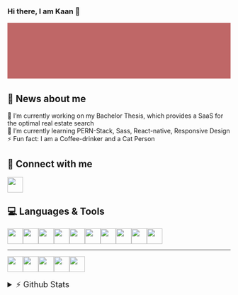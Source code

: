 
### Hi there, I am Kaan 👋
<img src="img/Frame.svg">

## 🌱 News about me
🔭 I’m currently working on my Bachelor Thesis, which provides a SaaS for the optimal real estate search<br>
📖 I’m currently learning PERN-Stack, Sass, React-native, Responsive Design <br>
⚡ Fun fact: I am a Coffee-drinker and a Cat Person

## 💬 Connect with me
<a href="https://www.linkedin.com/in/kaan-kara/">
<img align="left" height="35" width="35" src="https://cdn.jsdelivr.net/npm/simple-icons@v3/icons/linkedin.svg" />
</a><br><br>

## 💻 Languages & Tools 
<img align="left" height="35" width="35" src="https://cdn.jsdelivr.net/npm/simple-icons@v3/icons/html5.svg" />
<img align="left" height="35" width="35" src="https://cdn.jsdelivr.net/npm/simple-icons@v3/icons/css3.svg" />
<img align="left" height="35" width="35" src="https://cdn.jsdelivr.net/npm/simple-icons@v3/icons/javascript.svg" />
<img align="left" height="35" width="35" src="https://cdn.jsdelivr.net/npm/simple-icons@v3/icons/react.svg" />
<img align="left" height="35" width="35" src="https://cdn.jsdelivr.net/npm/simple-icons@v3/icons/sass.svg" />
<img align="left" height="35" width="35" src="https://cdn.jsdelivr.net/npm/simple-icons@v3/icons/postgresql.svg" />
<img align="left" height="35" width="35" src="https://cdn.jsdelivr.net/npm/simple-icons@v3/icons/firebase.svg" />
<img align="left" height="35" width="35" src="https://cdn.jsdelivr.net/npm/simple-icons@v3/icons/node-dot-js.svg" />
<img align="left" height="35" width="35" src="https://cdn.jsdelivr.net/npm/simple-icons@v3/icons/bootstrap.svg" />
<img align="left" height="35" width="35" src="https://cdn.jsdelivr.net/npm/simple-icons@v3/icons/vue-dot-js.svg" />
<br/>
<br/>
<hr/>

<img align="left" height="35" width="35" src="https://cdn.jsdelivr.net/npm/simple-icons@v3/icons/slack.svg" />
<img align="left" height="35" width="35" src="https://cdn.jsdelivr.net/npm/simple-icons@v3/icons/github.svg" />
<img align="left" height="35" width="35" src="https://cdn.jsdelivr.net/npm/simple-icons@v3/icons/visualstudiocode.svg" />
<img align="left" height="35" width="35" src="https://cdn.jsdelivr.net/npm/simple-icons@v3/icons/discord.svg" />
<img align="left" height="35" width="35" src="https://cdn.jsdelivr.net/npm/simple-icons@v3/icons/googledrive.svg" />
<br>
<br>
<br>
<details>
<Summary style="font-size: 18px;">⚡ Github Stats</Summary>
<br>

![Anurag's github stats](https://github-readme-stats.karakaan1995.vercel.app/api?username=karaKaan&count_private=true&include_all_commits=true&show_icons=true&theme=tokyonight&hide=prs,issues,contribs)
![Top Langs](https://github-readme-stats.karakaan1995.vercel.app/api/top-langs/?username=karaKaan&theme=tokyonight&layout=compact)


</details>






<!--
**karaKaan/karaKaan** is a ✨ _special_ ✨ repository because its `README.md` (this file) appears on your GitHub profile.

Here are some ideas to get you started:

- 🔭 I’m currently working on my Bachelor Thesis
- 🌱 I’m currently learning PERN-Stack, Sass 

- ⚡ Fun fact: I am a Coffee-drinker and a Cat Person
-->

